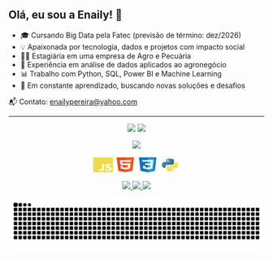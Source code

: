 ## Olá, eu sou a Enaily! 👋

- 🎓 Cursando Big Data pela Fatec (previsão de término: dez/2026)  
- 💡 Apaixonada por tecnologia, dados e projetos com impacto social  
- 🧑‍💼 Estagiária em uma empresa de Agro e Pecuária  
- 🐄 Experiência em análise de dados aplicados ao agronegócio  
- 📊 Trabalho com Python, SQL, Power BI e Machine Learning  
- 🌱 Em constante aprendizado, buscando novas soluções e desafios  

📬 Contato: [enailypereira@yahoo.com](mailto:enailypereira@yahoo.com)

---


<!-- Stats e Trophies lado a lado -->
<p align="center">
  <img width="48%" src="https://github-readme-stats.vercel.app/api?username=NayPereira&show_icons=true&theme=radical&rank_icon=github&include_all_commits=true" />
   <img width="48%" src="https://github-readme-stats.vercel.app/api/top-langs/?username=NayPereira&layout=compact&theme=radical&langs_count=6" />
</p>

<!-- Card de linguagens abaixo -->
<p align="center">
  <img width="40%" src="https://github-profile-trophy.vercel.app/?username=NayPereira&theme=radical&rank=SSS,SS,S,AAA,AA,A" />
</p>




<p align="center">
  <img alt="JavaScript" height="30" width="40" src="https://raw.githubusercontent.com/devicons/devicon/master/icons/javascript/javascript-plain.svg">
  <img alt="HTML5" height="30" width="40" src="https://raw.githubusercontent.com/devicons/devicon/master/icons/html5/html5-original.svg">
  <img alt="CSS3" height="30" width="40" src="https://raw.githubusercontent.com/devicons/devicon/master/icons/css3/css3-original.svg">
  <img alt="Python" height="30" width="40" src="https://raw.githubusercontent.com/devicons/devicon/master/icons/python/python-original.svg">
</p>





<p align="center">
  <a href="https://www.instagram.com/enaily.pereira/?igsh=MXZlNmg4MXNzemlmbg%3D%3D#" target="_blank">
    <img src="https://img.shields.io/badge/-Instagram-%23E4405F?style=for-the-badge&logo=instagram&logoColor=white" />
  </a>
  <a href="mailto:enailypereira@yahoo.com" target="_blank">
    <img src="https://img.shields.io/badge/-Yahoo-%230077B5?style=for-the-badge&logo=yahoo&logoColor=white" />
  </a>
  <a href="https://www.linkedin.com/in/enaily-pereira-19162018b/" target="_blank">
    <img src="https://img.shields.io/badge/-LinkedIn-%230077B5?style=for-the-badge&logo=linkedin&logoColor=white" />
  </a>
</p>


![Snake animation](https://github.com/NayPereira/NayPereira/blob/output/github-contribution-grid-snake.svg)
